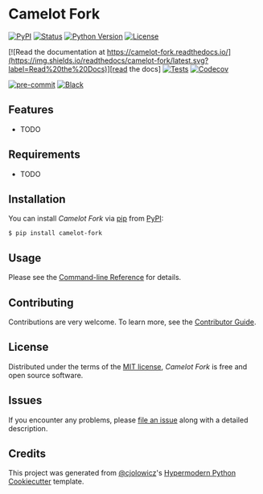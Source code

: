 # Camelot Fork

[![PyPI](https://img.shields.io/pypi/v/camelot-fork.svg)][pypi_]
[![Status](https://img.shields.io/pypi/status/camelot-fork.svg)][status]
[![Python Version](https://img.shields.io/pypi/pyversions/camelot-fork)][python version]
[![License](https://img.shields.io/pypi/l/camelot-fork)][license]

[![Read the documentation at https://camelot-fork.readthedocs.io/](https://img.shields.io/readthedocs/camelot-fork/latest.svg?label=Read%20the%20Docs)][read the docs]
[![Tests](https://github.com/foarsitter/camelot-fork/workflows/Tests/badge.svg)][tests]
[![Codecov](https://codecov.io/gh/foarsitter/camelot-fork/branch/main/graph/badge.svg)][codecov]

[![pre-commit](https://img.shields.io/badge/pre--commit-enabled-brightgreen?logo=pre-commit&logoColor=white)][pre-commit]
[![Black](https://img.shields.io/badge/code%20style-black-000000.svg)][black]

[pypi_]: https://pypi.org/project/camelot-fork/
[status]: https://pypi.org/project/camelot-fork/
[python version]: https://pypi.org/project/camelot-fork
[read the docs]: https://camelot-fork.readthedocs.io/
[tests]: https://github.com/foarsitter/camelot-fork/actions?workflow=Tests
[codecov]: https://app.codecov.io/gh/foarsitter/camelot-fork
[pre-commit]: https://github.com/pre-commit/pre-commit
[black]: https://github.com/psf/black

## Features

- TODO

## Requirements

- TODO

## Installation

You can install _Camelot Fork_ via [pip] from [PyPI]:

```console
$ pip install camelot-fork
```

## Usage

Please see the [Command-line Reference] for details.

## Contributing

Contributions are very welcome.
To learn more, see the [Contributor Guide].

## License

Distributed under the terms of the [MIT license][license],
_Camelot Fork_ is free and open source software.

## Issues

If you encounter any problems,
please [file an issue] along with a detailed description.

## Credits

This project was generated from [@cjolowicz]'s [Hypermodern Python Cookiecutter] template.

[@cjolowicz]: https://github.com/cjolowicz
[pypi]: https://pypi.org/
[hypermodern python cookiecutter]: https://github.com/cjolowicz/cookiecutter-hypermodern-python
[file an issue]: https://github.com/foarsitter/camelot-fork/issues
[pip]: https://pip.pypa.io/

<!-- github-only -->

[license]: https://github.com/foarsitter/camelot-fork/blob/main/LICENSE
[contributor guide]: https://github.com/foarsitter/camelot-fork/blob/main/CONTRIBUTING.md
[command-line reference]: https://camelot-fork.readthedocs.io/en/latest/usage.html
